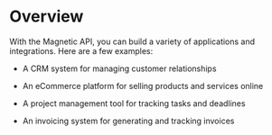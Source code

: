 # Overview

With the Magnetic API, you can build a variety of applications and integrations. Here are a few examples:

- A CRM system for managing customer relationships

- An eCommerce platform for selling products and services online

- A project management tool for tracking tasks and deadlines

- An invoicing system for generating and tracking invoices
